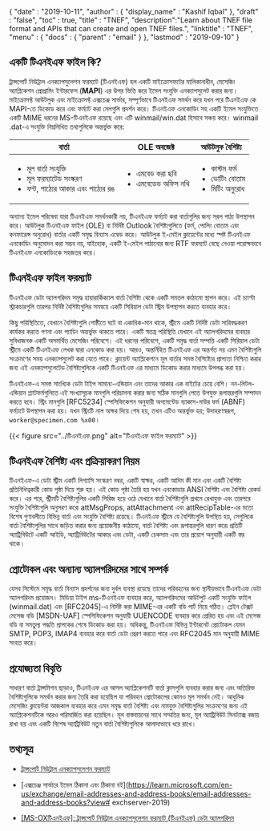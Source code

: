 {
  "date" : "2019-10-11",
  "author" : {
    "display_name" : "Kashif Iqbal"
},
  "draft" : "false",
  "toc" : true,
  "title" : "TNEF",
  "description":"Learn about TNEF file format and APIs that can create and open TNEF files.",
  "linktitle" : "TNEF",
  "menu" : {
    "docs" : {
      "parent" : "email"
}
},
  "lastmod" : "2019-09-10"
}

## একটি টিএনইএফ ফাইল কি?

ট্রান্সপোর্ট নিউট্রাল এনক্যাপসুলেশন ফরম্যাট (টিএনইএফ) হল একটি মাইক্রোসফটের মালিকানাধীন, মেসেজিং অ্যাপ্লিকেশন প্রোগ্রামিং ইন্টারফেস (**MAPI**) এর উপর ভিত্তি করে ইমেল সংযুক্তি এনক্যাপসুলেট করার জন্য। মাইক্রোসফ্ট আউটলুক এবং মাইক্রোসফ্ট এক্সচেঞ্জ সার্ভার, সম্পূর্ণভাবে টিএনইএফ সমর্থন করে যখন পরে টিএনইএফ কে MAPI-তে ডিকোড করে এবং ফর্ম্যাট করা মেলগুলি প্রদর্শন করে। টিএনইএফ এনকোডিং সহ একটি ইমেল সংযুক্তিতে একটি MIME ধরনের MS-টিএনইএফ রয়েছে এবং এটি winmail/win.dat হিসাবে সঞ্চয় করে। winmail .dat-এ সংযুক্তি নিম্নলিখিত তথ্যগুলিকে অন্তর্ভুক্ত করে:


|বার্তা|OLE অবজেক্ট|আউটলুক বৈশিষ্ট্য
---|---|---|
|<ul><li> মূল বার্তা সংযুক্তি</li><li> মূল ফরম্যাটেড সংস্করণ</li><li> ফন্ট, পাঠ্যের আকার এবং পাঠ্যের রঙ</li></ul> |<ul><li> এমবেড করা ছবি</li><li> এমবেডেড অফিস নথি</li></ul> |<ul><li> কাস্টম ফর্ম</li><li> ভোটিং বোতাম</li><li> মিটিং অনুরোধ</li></ul>


অন্যান্য ইমেল পরিষেবা যারা টিএনইএফ সমর্থনকারী নয়, টিএনইএফ ফর্ম্যাট করা বার্তাগুলির জন্য সরল পাঠ্য উপস্থাপন করে। আউটলুক টিএনইএফ ফাইল (OLE) বা নির্দিষ্ট Outlook বৈশিষ্ট্যগুলিতে (ফর্ম, পোলিং বোতাম এবং কনফারেন্স অনুরোধ) বার্তার একটি সমৃদ্ধ বিন্যাস এম্বেড করে। আউটলুক ই-মেইল ক্লায়েন্টের মধ্যে স্পষ্ট টিএনইএফ এনকোডিং অনুমোদন করা সম্ভব নয়, যাইহোক, একটি ই-মেইল পাঠানোর জন্য RTF ফরম্যাট বেছে নেওয়া পরোক্ষভাবে টিএনইএফ এনকোডিংকে সহজতর করে।

## টিএনইএফ ফাইল ফরম্যাট

টিএনইএফ ডেটা অ্যালগরিদম সমৃদ্ধ হায়ারার্কিক্যাল বার্তা বৈশিষ্ট্য থেকে একটি সমতল কাঠামো স্থাপন করে। এই চ্যাপ্টা স্ট্রাকচারগুলি তারপর নির্দিষ্ট বৈশিষ্ট্যগুলির সমন্বয়ে একটি সিরিয়াল ডেটা স্ট্রিম উপস্থাপন করতে ব্যবহার করে।

কিছু পরিস্থিতিতে, যেখানে বৈশিষ্ট্যগুলি গোষ্ঠীতে ঘটে বা একাধিক-মান থাকে, স্ট্রীমে একটি নির্দিষ্ট ডেটা সারিবদ্ধকরণ কার্যকর করতে গণনা এবং প্যাডিং অন্তর্ভুক্ত থাকতে পারে। একটি স্বতন্ত্র পরিস্থিতি যেখানে এই অ্যালগরিদমের ব্যবহার সুবিধাজনক একটি অসমর্থিত মেসেজিং পরিবেশে। এই ধরনের পরিবেশে, একটি সমৃদ্ধ বার্তা সম্পত্তি একটি সিরিয়াল ডেটা স্ট্রীমে একটি টিএনইএফ লেখক দ্বারা এনকোড করা হয়। আরও, অন্তর্নিহিত টিএনইএফ এর অন্তর্গত নয় এমন বৈশিষ্ট্যগুলি সংক্রমণের সময় এনক্যাপসুলেট করা যেতে পারে। ক্লায়েন্ট অ্যাপ্লিকেশনে মূল বার্তার সমস্ত বৈশিষ্ট্যের প্রাপ্যতা নিশ্চিত করার জন্য এই এনক্যাপসুলেটেড বৈশিষ্ট্যগুলিকে একটি টিএনইএফ এর মাধ্যমে ডিকোড করার মাধ্যমে উপলব্ধ করা হয়।

টিএনইএফ-এ সমস্ত সাংখ্যিক ডেটা টাইপ সামান্য-এন্ডিয়ান এবং তাদের আকার এক বাইটের চেয়ে বেশি। নন-লিটল-এন্ডিয়ান প্ল্যাটফর্মগুলিতে এই সংখ্যাসূচক মানগুলি পরিচালনা করার জন্য সঠিক মানগুলি পেতে উপযুক্ত রূপান্তরগুলি সম্পাদন করতে হবে। স্ট্রিং মানগুলি [RFC5234] স্পেসিফিকেশন অনুযায়ী অগমেন্টেড ব্যাকাস-নাউর ফর্ম (ABNF) ফর্ম্যাটে উপস্থাপন করা হয়। যখন স্ট্রিংটি নাল অক্ষর দিয়ে শেষ হয়, তখন এটিও অন্তর্ভুক্ত হয়; উদাহরণস্বরূপ, `worker@specimen.com %x00`।

{{< figure src="../টিএনইএফ.png" alt="টিএনইএফ ফাইল ফরম্যাট" >}}

## টিএনইএফ বৈশিষ্ট্য এবং প্রক্রিয়াকরণ নিয়ম ##

টিএনইএফ-এ ডেটা স্ট্রীম একটি লিগ্যাসি সংস্করণ নম্বর, একটি স্বাক্ষর, একটি আদিম কী মান এবং একটি বৈশিষ্ট্য প্রতিনিধিত্বকারী কোড পৃষ্ঠা দিয়ে শুরু হয়। এই কোড পৃষ্ঠা তৈরি হয় যখন এনকোডার ANSI বৈশিষ্ট্য এবং বৈশিষ্ট্য রেকর্ড করে। এর পরে, স্ট্রীমটি বৈশিষ্ট্যগুলির একটি সিরিজ হয়ে ওঠে যেখানে বার্তা বৈশিষ্ট্যগুলি প্রথমে রেখাযুক্ত এবং তারপরে সংযুক্তি বৈশিষ্ট্যগুলি অনুসরণ করে৷ attMsgProps, attAttachment এবং attRecipTable-এর মতো বিশেষ গুণাবলীতে বিভিন্ন বার্তা এবং সংযুক্তি বৈশিষ্ট্য রয়েছে। টিএনইএফ স্ট্রীমে যে বৈশিষ্ট্যগুলি উপস্থিত হয়, সেগুলিকে বার্তা বৈশিষ্ট্যগুলির সাথে জড়িত করার জন্য প্রয়োজনীয় কাঠামো, বার্তা বৈশিষ্ট্য এবং রূপান্তরগুলি ধারণ করে৷ প্রতিটি অ্যাট্রিবিউটে একটি আইডি, অ্যাট্রিবিউটের আকার এবং ডেটা, একটি চেকসাম এবং তার প্রয়োগ অনুযায়ী একটি স্তর থাকে।

## প্রোটোকল এবং অন্যান্য অ্যালগরিদমের সাথে সম্পর্ক ##

যেসব সিস্টেমে সমৃদ্ধ বার্তা বিন্যাস প্রদর্শনের জন্য দুর্বল ব্যবস্থা রয়েছে তাদের পরিবহনের জন্য স্থানীয়ভাবে টিএনইএফ ডেটা অ্যালগরিদম প্রয়োজন। মিডিয়া টাইপ ms-টিএনইএফ ব্যবহার করে, অ্যালগরিদমের আউটপুট একটি সংযুক্তি ফাইল (winmail.dat) এবং [RFC2045]-এ নির্দিষ্ট করা MIME-এর একটি বডি পার্ট নিয়ে গঠিত। প্লেইন টেক্সট মেসেজ বডি [MSDN-UAF] স্পেসিফিকেশন অনুযায়ী UUENCODE ব্যবহার করে প্রেরিত হয় এবং এই মেসেজ বডি বা সমতুল্য পদ্ধতি প্রাপকের শেষে ডিকোড করা হয়। অধিকন্তু, টিএনইএফ বিভিন্ন ইন্টারনেট প্রোটোকল যেমন SMTP, POP3, IMAP4 ব্যবহার করে বার্তা ডেটা প্রেরণ করতে পারে এবং RFC2045 মান অনুযায়ী MIME সংহত করে।

## প্রযোজ্যতা বিবৃতি ##

সাধারণ বার্তা ট্রান্সমিশন ছাড়াও, টিএনইএফ এর আসল অ্যাপ্লিকেশনটি বার্তা ক্লাসগুলি ব্যবহার করার জন্য এবং অতিরিক্ত বৈশিষ্ট্যগুলিকে সমর্থন করার জন্য তৈরি করা হয়েছিল যা পরিবহন প্রোটোকলের কোনও মূল সমর্থন নেই। আধুনিক মেসেজিং ক্লায়েন্টরা আজকাল ব্যবহার করে এমন সমৃদ্ধ বার্তা বৈশিষ্ট্য এবং নামযুক্ত বৈশিষ্ট্যগুলির সংক্রমণের জন্য এই অ্যাপ্লিকেশনটিকে আরও পরিমার্জিত করা হয়েছিল। মূল বাস্তবায়নের সাথে সম্মতির জন্য, মূল অ্যাট্রিবিউট সিনট্যাক্স বজায় রাখা হয় এবং একটি বিশেষ অ্যাট্রিবিউট নতুন বার্তা বৈশিষ্ট্যগুলিকে আলাদাভাবে ধরে রাখে।

## তথ্যসূত্র

* [ট্রান্সপোর্ট নিউট্রাল এনক্যাপসুলেশন ফরম্যাট](https://en.wikipedia.org/wiki/Transport_Neutral_Encapsulation_Format)

* [এক্সচেঞ্জ সার্ভারে ইমেল ঠিকানা এবং ঠিকানা বই](https://learn.microsoft.com/en-us/exchange/email-addresses-and-address-books/email-addresses-and-address-books?view# exchserver-2019)

* [[MS-OXটিএনইএফ]: ট্রান্সপোর্ট নিউট্রাল এনক্যাপসুলেশন ফরম্যাট (টিএনইএফ) ডেটা অ্যালগরিদম](https://msdn.microsoft.com/en-us/library/cc425498(v#exchg.80).aspx)


